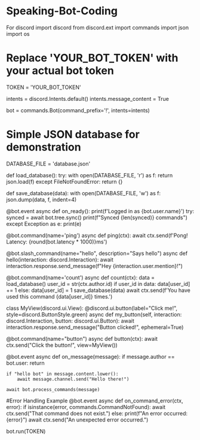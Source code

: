 # Speaking-Bot-Coding
For discord
import discord
from discord.ext import commands
import json
import os

# Replace 'YOUR_BOT_TOKEN' with your actual bot token
TOKEN = 'YOUR_BOT_TOKEN'

intents = discord.Intents.default()
intents.message_content = True

bot = commands.Bot(command_prefix='!', intents=intents)

# Simple JSON database for demonstration
DATABASE_FILE = 'database.json'

def load_database():
    try:
        with open(DATABASE_FILE, 'r') as f:
            return json.load(f)
    except FileNotFoundError:
        return {}

def save_database(data):
    with open(DATABASE_FILE, 'w') as f:
        json.dump(data, f, indent=4)

@bot.event
async def on_ready():
    print(f'Logged in as {bot.user.name}')
    try:
        synced = await bot.tree.sync()
        print(f"Synced {len(synced)} commands")
    except Exception as e:
        print(e)

@bot.command(name='ping')
async def ping(ctx):
    await ctx.send(f'Pong! Latency: {round(bot.latency * 1000)}ms')

@bot.slash_command(name="hello", description="Says hello")
async def hello(interaction: discord.Interaction):
    await interaction.response.send_message(f"Hey {interaction.user.mention}!")

@bot.command(name='count')
async def count(ctx):
    data = load_database()
    user_id = str(ctx.author.id)
    if user_id in data:
        data[user_id] += 1
    else:
        data[user_id] = 1
    save_database(data)
    await ctx.send(f'You have used this command {data[user_id]} times.')

class MyView(discord.ui.View):
    @discord.ui.button(label="Click me!", style=discord.ButtonStyle.green)
    async def my_button(self, interaction: discord.Interaction, button: discord.ui.Button):
        await interaction.response.send_message("Button clicked!", ephemeral=True)

@bot.command(name="button")
async def button(ctx):
    await ctx.send("Click the button!", view=MyView())

@bot.event
async def on_message(message):
    if message.author == bot.user:
        return

    if "hello bot" in message.content.lower():
        await message.channel.send("Hello there!")

    await bot.process_commands(message)

#Error Handling Example
@bot.event
async def on_command_error(ctx, error):
    if isinstance(error, commands.CommandNotFound):
        await ctx.send("That command does not exist.")
    else:
        print(f"An error occurred: {error}")
        await ctx.send("An unexpected error occurred.")

bot.run(TOKEN)
